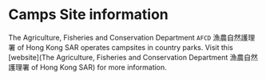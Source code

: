 # Camps Site information
The Agriculture, Fisheries and Conservation Department `AFCD` 漁農自然護理署 of Hong Kong SAR operates campsites in country parks.
Visit this [website](The Agriculture, Fisheries and Conservation Department 漁農自然護理署 of Hong Kong SAR) for more information.
